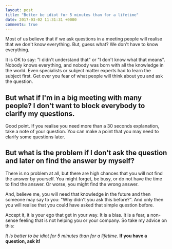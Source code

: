```yaml
---
layout: post
title: "Better be idiot for 5 minutes than for a lifetime"
date: 2017-03-02 11:31:31 +0000
comments: true
---
```

Most of us believe that if we ask questions in a meeting people will realise that we don't know everything. But, guess what? We don't have to know everything.

<!-- more -->

It is OK to say: "I didn't understand that" or "I don't know what that means".
Nobody knows everything, and nobody was born with all the knowledge in the world. Even specialists or subject matter experts had to learn the subject first.
Get over you fear of what people will think about you and ask the question.
## But what if I'm in a big meeting with many people? I don't want to block everybody to clarify my questions.
Good point.
If you realise you need more than a 30 seconds explanation, take a note of your question. You can make a point that you may need to clarify some questions later.
## But what is the problem if I don't ask the question and later on find the answer by myself?
There is no problem at all, but there are high chances that you will not find the answer by yourself. You might forget, be busy, or do not have the time to find the answer. Or worse, you might find the wrong answer.

And, believe me, you will need that knowledge in the future and then someone may say to you: "Why didn't you ask this before?". And only then you will realise that you could have asked that simple question before.

Accept it, it is your ego that get in your way. It is a bias. It is a fear, a non-sense feeling that is not helping you or your company.
So take my advice on this:

*It is better to be idiot for 5 minutes than for a lifetime.*
**If you have a question, ask it!**

